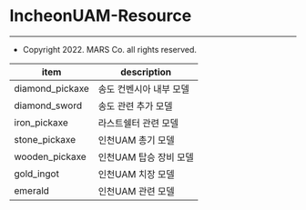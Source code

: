 # IncheonUAM-Resource

---
 
- Copyright 2022. MARS Co. all rights reserved.

| item            | description    |
|-----------------|----------------|
| diamond_pickaxe | 송도 컨벤시아 내부 모델  |
| diamond_sword   | 송도 관련 추가 모델    |
| iron_pickaxe    | 라스트쉘터 관련 모델    |
| stone_pickaxe   | 인천UAM 총기 모델    |
| wooden_pickaxe  | 인천UAM 탑승 장비 모델 |
| gold_ingot      | 인천UAM 치장 모델    |
| emerald         | 인천UAM 관련 모델    |

